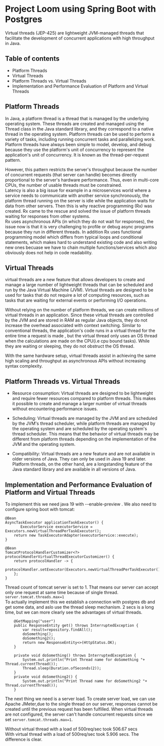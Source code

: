 # Project Loom using Spring Boot with Postgres
Virtual threads (JEP-425) are lightweight JVM-managed threads that facilitate the development of concurrent applications with high throughput in Java.

## Table of contents
* Platform Threads
* Virtual Threads
* Platform Threads vs. Virtual Threads
* Implementation and Performance Evaluation of Platform and Virtual Threads

## Platform Threads
In Java, a platform thread is a thread that is managed by the underlying operating system. These threads are created and managed using the Thread class in the Java standard library, and they correspond to a native thread in the operating system. Platform threads can be used to perform a variety of tasks, including running concurrent tasks and parallelizing work.
<br/>
Platform threads have always been simple to model, develop, and debug because they use the platform's unit of concurrency to represent the application's unit of concurrency. It is known as the thread-per-request pattern.

However, this pattern restricts the server's throughput because the number of concurrent requests (that server can handle) becomes directly proportional to the server's hardware performance. Thus, even in multi-core CPUs, the number of usable threads must be constrained.
<br/>
Latency is also a big issue for example in a microservices world where a service needs to communicate with another service synchronously, the platform thread running on the server is idle while the application waits for data from other servers. Then this is why reactive programming (Rx) was created.
Rx came to the rescue and solved the issue of platform threads waiting for responses from other systems.
<br/>
Rx uses asynchronous APIs (in which they do not wait for responses), the issue now is that it is very challenging to profile or debug async programs because they run in different threads.
In addition Rx uses functional programming model which differs from typical loops and conditional statements, which makes hard to understand existing code and also writing new ones becuase we have to chain multiple functions/services which also obviously does not help in code readability.

## Virtual Threads
virtual threads are a new feature that allows developers to create and manage a large number of lightweight threads that can be scheduled and run by the Java Virtual Machine (JVM). Virtual threads are designed to be used for tasks that do not require a lot of computing resources, such as tasks that are waiting for external events or performing I/O operations.

Without relying on the number of platform threads, we can create millions of virtual threads in an application. Since these virtual threads are controlled by the JVM and are stored in RAM as regular Java objects, they do not increase the overhead associated with context switching.
Similar to conventional threads, the application's code runs in a virtual thread for the entire time a request is made , but the virtual thread only uses an OS thread when the calculations are made on the CPU(i.e cpu bound tasks). While they are waiting or sleeping, they do not obstruct the OS thread.

With the same hardware setup, virtual threads assist in achieving the same high scaling and throughput as asynchronous APIs without increasing syntax complexity.

## Platform Threads vs. Virtual Threads
* Resource consumption: Virtual threads are designed to be lightweight and require fewer resources compared to platform threads. This makes it possible to create and manage a larger number of virtual threads without encountering performance issues.

* Scheduling: Virtual threads are managed by the JVM and are scheduled by the JVM's thread scheduler, while platform threads are managed by the operating system and are scheduled by the operating system's thread scheduler. This means that the behavior of virtual threads may be different from platform threads depending on the implementation of the JVM and the operating system.

* Compatibility: Virtual threads are a new feature and are not available in older versions of Java. They can only be used in Java 19 and later. Platform threads, on the other hand, are a longstanding feature of the Java standard library and are available in all versions of Java.

## Implementation and Performance Evaluation of Platform and Virtual Threads
To implement this we need java 19 with --enable-preview . We also need to configure spring boot with tomcat:
```
@Bean
AsyncTaskExecutor applicationTaskExecutor() {
       ExecutorService executorService = Executors.newVirtualThreadPerTaskExecutor();
    return new TaskExecutorAdapter(executorService::execute);
}

@Bean
TomcatProtocolHandlerCustomizer<?> protocolHandlerVirtualThreadExecutorCustomizer() {
    return protocolHandler -> {
        protocolHandler.setExecutor(Executors.newVirtualThreadPerTaskExecutor());
    };
}
```
Thread count of tomcat server is set to 1. That means our server can accept only one request at same time because of single thread.
```server.tomcat.threads.max=1```
<br/>
To actually implement this we establish a connection with postgres db and get some data, and aslo use the thread sleep mechanism. 2 secs is a long time, but we can more clearly see the advantages of virtual threads.
```
    @GetMapping("user")
    public ResponseEntity get() throws InterruptedException {
        var result=repository.findAll();
        doSomething();
        doSomething2();
        return new ResponseEntity<>(HttpStatus.OK);
    }

    private void doSomething() throws InterruptedException {
        System.out.println("Print Thread name for doSomething "+ Thread.currentThread());
        Thread.sleep(Duration.ofSeconds(2));
    }
    private void doSomething2() {
        System.out.println("Print Thread name for doSomething2 "+ Thread.currentThread());
    }
```
The next thing we need is a server load. To create server load, we can use Apache JMeter,due to the single thread on our server, responses cannot be created until the previous request has been fulfilled.
When virtual threads are not configured, the server can't handle concurrent requests since we set ```server.tomcat.threads.max=1```. 

Without virtual thread with a load of 500req/sec took 506.67 secs
<br/>
With virtual thread with a load of 500req/sec took 5.906 secs. The difference is clear. 

